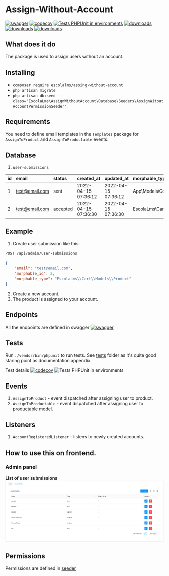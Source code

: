 # Assign-Without-Account
[![swagger](https://img.shields.io/badge/documentation-swagger-green)](https://escolalms.github.io/AssignWithoutAccount/)
[![codecov](https://codecov.io/gh/EscolaLMS/Assign-Without-Account/branch/main/graph/badge.svg?token=O91FHNKI6R)](https://codecov.io/gh/EscolaLMS/Assign-Without-Account)
[![Tests PHPUnit in environments](https://github.com/EscolaLMS/Assign-Without-Account/actions/workflows/test.yml/badge.svg)](https://github.com/EscolaLMS/Assign-Without-Account/actions/workflows/test.yml)
[![downloads](https://img.shields.io/packagist/dt/escolalms/assign-without-account)](https://packagist.org/packages/escolalms/assign-without-account)
[![downloads](https://img.shields.io/packagist/v/escolalms/assign-without-account)](https://packagist.org/packages/escolalms/assign-without-account)
[![downloads](https://img.shields.io/packagist/l/escolalms/assign-without-account)](https://packagist.org/packages/escolalms/assign-without-account)

## What does it do
The package is used to assign users without an account.

## Installing
- `composer require escolalms/assing-without-account`
- `php artisan migrate`
- `php artisan db:seed --class="EscolaLms\AssignWithoutAccount\Database\Seeders\AssignWitoutAccountPermissionSeeder"`

## Requirements
You need to define email templates in the `Templates` package for `AssignToProduct` and `AssignToProductable` events.

## Database
1. `user-submissions`

| id | email | status | created\_at | updated\_at | morphable\_type | morphable\_id |
| :--- | :--- | :--- | :--- | :--- | :--- | :--- |
| 1 | test@email.com | sent | 2022-04-15 07:36:12 | 2022-04-15 07:36:12 | App\\Models\\Course | 1 |
| 2 | test@email.com | accepted | 2022-04-15 07:36:30 | 2022-04-15 07:36:30 | EscolaLms\\Cart\\Models\\Product | 2 |

## Example
1. Create user submission like this:
```http request
POST /api/admin/user-submissions
```
```json
{
    "email": "test@email.com",
    "morphable_id": 2,
    "morphable_type": "EscolaLms\\Cart\\Models\\Product"
}
```
2. Create a new account.
3. The product is assigned to your account.


## Endpoints
All the endpoints are defined in swagger
[![swagger](https://img.shields.io/badge/documentation-swagger-green)](https://escolalms.github.io/AssignWithoutAccount/)

## Tests
Run `./vendor/bin/phpunit` to run tests. See [tests](tests) folder as it's quite good staring point as documentation appendix.

Test details
[![codecov](https://codecov.io/gh/EscolaLMS/Assign-Without-Account/branch/main/graph/badge.svg?token=O91FHNKI6R)](https://codecov.io/gh/EscolaLMS/Assign-Without-Account)
![Tests PHPUnit in environments](https://github.com/EscolaLMS/Assign-Without-Account/actions/workflows/test.yml/badge.svg)

## Events
1. `AssignToProduct` - event dispatched after assigning user to product.
2. `AssignToProductable` - event dispatched after assigning user to productable model.

## Listeners
1. `AccountRegisteredListener` - listens to newly created accounts.

## How to use this on frontend.

### Admin panel
**List of user submissions**
![List of stationary events](docs/list.png "List of user submissions")


## Permissions
Permissions are defined in [seeder](database/seeders/AssignWithoutAccountPermissionSeeder.php)
